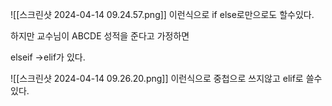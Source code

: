 
![[스크린샷 2024-04-14 09.24.57.png]]
이런식으로 if else로만으로도 할수있다.

하지만 교수님이 ABCDE 성적을 준다고 가정하면

elseif ->elif가 있다.

![[스크린샷 2024-04-14 09.26.20.png]]
이런식으로 중첩으로 쓰지않고 elif로 쓸수있다.